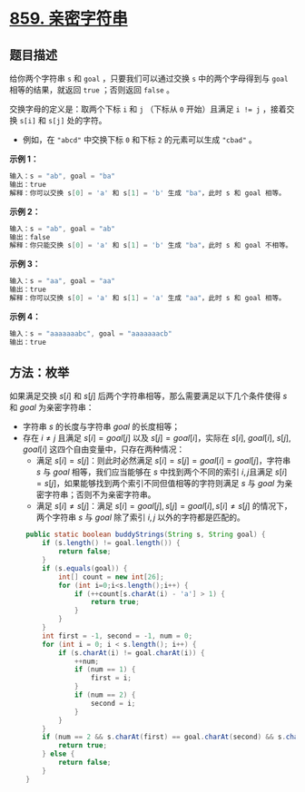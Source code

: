 # [859. 亲密字符串](https://leetcode-cn.com/problems/buddy-strings/)

## 题目描述

给你两个字符串 `s` 和 `goal` ，只要我们可以通过交换 `s` 中的两个字母得到与 `goal` 相等的结果，就返回 `true` ；否则返回 `false` 。

交换字母的定义是：取两个下标 `i` 和 `j` （下标从 `0` 开始）且满足 `i != j` ，接着交换 `s[i]` 和 `s[j]` 处的字符。

- 例如，在 `"abcd"` 中交换下标 `0` 和下标 `2` 的元素可以生成 `"cbad"` 。

**示例 1：**

```java
输入：s = "ab", goal = "ba"
输出：true
解释：你可以交换 s[0] = 'a' 和 s[1] = 'b' 生成 "ba"，此时 s 和 goal 相等。
```

**示例 2：**

```java
输入：s = "ab", goal = "ab"
输出：false
解释：你只能交换 s[0] = 'a' 和 s[1] = 'b' 生成 "ba"，此时 s 和 goal 不相等。
```

**示例 3：**

```java
输入：s = "aa", goal = "aa"
输出：true
解释：你可以交换 s[0] = 'a' 和 s[1] = 'a' 生成 "aa"，此时 s 和 goal 相等。
```

**示例 4：**

```java
输入：s = "aaaaaaabc", goal = "aaaaaaacb"
输出：true
```

## 方法：枚举

如果满足交换 $s[i]$ 和 $s[j]$ 后两个字符串相等，那么需要满足以下几个条件使得 $s$ 和 $\textit{goal}$ 为亲密字符串：

- 字符串 $s$ 的长度与字符串 $\textit{goal}$ 的长度相等；
- 存在 $i \neq j$ 且满足 $s[i] = \textit{goal}[j]$ 以及 $s[j] = \textit{goal}[i]$，实际在 $s[i]$,  $\textit{goal}[i]$, $s[j]$,  $goal[i]$ 这四个自由变量中，只存在两种情况：
  - 满足 $s[i] = s[j]$：则此时必然满足 $s[i] = s[j] = \textit{goal}[i] = \textit{goal}[j]$，字符串 $s$ 与 $\textit{goal}$ 相等，我们应当能够在 $s$ 中找到两个不同的索引 $i,j$且满足 $s[i] = s[j]$，如果能够找到两个索引不同但值相等的字符则满足 $s$ 与 $\textit{goal}$ 为亲密字符串；否则不为亲密字符串。
  - 满足 $s[i] \neq s[j]$：满足 $s[i] = \textit{goal}[j], s[j] = \textit{goal}[i], s[i] \neq s[j]$ 的情况下，两个字符串 $s$ 与 $\textit{goal}$ 除了索引 $i,j$ 以外的字符都是匹配的。

```java
    public static boolean buddyStrings(String s, String goal) {
        if (s.length() != goal.length()) {
            return false;
        }
        if (s.equals(goal)) {
            int[] count = new int[26];
            for (int i=0;i<s.length();i++) {
                if (++count[s.charAt(i) - 'a'] > 1) {
                    return true;
                }
            }
        }
        int first = -1, second = -1, num = 0;
        for (int i = 0; i < s.length(); i++) {
            if (s.charAt(i) != goal.charAt(i)) {
                ++num;
                if (num == 1) {
                    first = i;
                }
                if (num == 2) {
                    second = i;
                }
            }
        }
        if (num == 2 && s.charAt(first) == goal.charAt(second) && s.charAt(second) == goal.charAt(first)) {
            return true;
        } else {
            return false;
        }
    }
```

